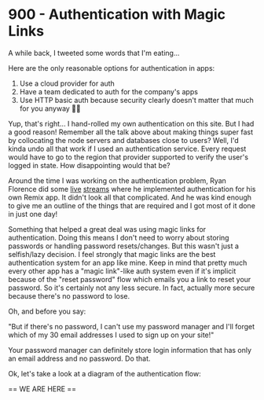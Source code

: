 # 900 - Authentication with Magic Links

A while back, I tweeted some words that I'm eating...

Here are the only reasonable options for authentication in apps:
1. Use a cloud provider for auth
2. Have a team dedicated to auth for the company's apps
3. Use HTTP basic auth because security clearly doesn't matter that much for you anyway 🤷‍♂️

Yup, that's right... I hand-rolled my own authentication on this site. But I had a good reason! Remember all the talk above about making things super fast by collocating the node servers and databases close to users? Well, I'd kinda undo all that work if I used an authentication service. Every request would have to go to the region that provider supported to verify the user's logged in state. How disappointing would that be?

Around the time I was working on the authentication problem, Ryan Florence did some [live](https://www.youtube.com/watch?v=f1OFqldJ9FE) [streams](https://www.youtube.com/watch?v=rU_C2pg_P40) where he implemented authentication for his own Remix app. It didn't look all that complicated. And he was kind enough to give me an outline of the things that are required and I got most of it done in just one day!

Something that helped a great deal was using magic links for authentication. Doing this means I don't need to worry about storing passwords or handling password resets/changes. But this wasn't just a selfish/lazy decision. I feel strongly that magic links are the best authentication system for an app like mine. Keep in mind that pretty much every other app has a "magic link"-like auth system even if it's implicit because of the "reset password" flow which emails you a link to reset your password. So it's certainly not any less secure. In fact, actually more secure because there's no password to lose.

Oh, and before you say:

"But if there's no password, I can't use my password manager and I'll forget which of my 30 email addresses I used to sign up on your site!"

Your password manager can definitely store login information that has only an email address and no password. Do that.

Ok, let's take a look at a diagram of the authentication flow:








== WE ARE HERE ==
